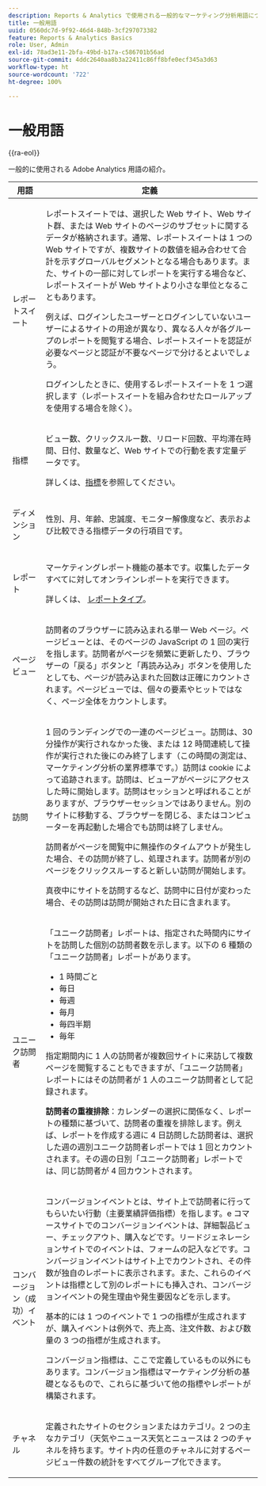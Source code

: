 ```yaml
---
description: Reports & Analytics で使用される一般的なマーケティング分析用語について説明します。
title: 一般用語
uuid: 0560dc7d-9f92-46d4-848b-3cf297073382
feature: Reports & Analytics Basics
role: User, Admin
exl-id: 78ad3e11-2bfa-49bd-b17a-c586701b56ad
source-git-commit: 4ddc2640aa8b3a22411c86ff8bfe0ecf345a3d63
workflow-type: ht
source-wordcount: '722'
ht-degree: 100%

---
```


# 一般用語

{{ra-eol}}

一般的に使用される Adobe Analytics 用語の紹介。

<table id="table_58F5D292485F45F9902B372E4E1E3103"> 
 <thead> 
  <tr> 
   <th colname="col1" class="entry"> 用語 </th> 
   <th colname="col2" class="entry"> 定義 </th> 
  </tr> 
 </thead>
 <tbody> 
  <tr> 
   <td colname="col1"> <p> レポートスイート </p> </td> 
   <td colname="col2"> <p>レポートスイートでは、選択した Web サイト、Web サイト群、または Web サイトのページのサブセットに関するデータが格納されます。通常、レポートスイートは 1 つの Web サイトですが、複数サイトの数値を組み合わせて合計を示すグローバルセグメントとなる場合もあります。また、サイトの一部に対してレポートを実行する場合など、レポートスイートが Web サイトより小さな単位となることもあります。 </p> <p>例えば、ログインしたユーザーとログインしていないユーザーによるサイトの用途が異なり、異なる人々が各グループのレポートを閲覧する場合、レポートスイートを認証が必要なページと認証が不要なページで分けるとよいでしょう。 </p> <p>ログインしたときに、使用するレポートスイートを 1 つ選択します（レポートスイートを組み合わせたロールアップを使用する場合を除く）。 </p> </td> 
  </tr> 
  <tr> 
   <td> <p>指標 </p> </td> 
   <td> <p>ビュー数、クリックスルー数、リロード回数、平均滞在時間、日付、数量など、Web サイトでの行動を表す定量データです。 </p> <p>詳しくは、<a href="/help/analyze/reports-analytics/metrics.md">指標</a>を参照してください。 </p> </td> 
  </tr> 
  <tr> 
   <td> <p> ディメンション </p> </td> 
   <td> <p>性別、月、年齢、忠誠度、モニター解像度など、表示および比較できる指標データの行項目です。 </p> </td> 
  </tr> 
  <tr> 
   <td> <p> レポート </p> </td> 
   <td> <p>マーケティングレポート機能の基本です。収集したデータすべてに対してオンラインレポートを実行できます。 </p> <p>詳しくは、   <a href="/help/analyze/reports-analytics/reports.md"> レポートタイプ</a>。 </p> </td> 
  </tr> 
  <tr> 
   <td> <p> ページビュー </p> </td> 
   <td> <p>訪問者のブラウザーに読み込まれる単一 Web ページ。ページビューとは、そのページの JavaScript の 1 回の実行を指します。訪問者がページを頻繁に更新したり、ブラウザーの「<span class="uicontrol">戻る</span>」ボタンと「<span class="uicontrol">再読み込み</span>」ボタンを使用したとしても、ページが読み込まれた回数は正確にカウントされます。ページビューでは、個々の要素やヒットではなく、ページ全体をカウントします。 </p> </td> 
  </tr> 
  <tr> 
   <td> <p>訪問 </p> </td> 
   <td> <p>1 回のランディングでの一連のページビュー。訪問は、30 分操作が実行されなかった後、または 12 時間連続して操作が実行された後にのみ終了します（この時間の測定は、マーケティング分析の業界標準です。）訪問は cookie によって追跡されます。訪問は、ビューアがページにアクセスした時に開始します。訪問は<span class="term">セッション</span>と呼ばれることがありますが、ブラウザーセッションではありません。別のサイトに移動する、ブラウザーを閉じる、またはコンピューターを再起動した場合でも訪問は終了しません。 </p> <p> 訪問者がページを閲覧中に無操作のタイムアウトが発生した場合、その訪問が終了し、処理されます。訪問者が別のページをクリックスルーすると新しい訪問が開始します。 </p> <p>真夜中にサイトを訪問するなど、訪問中に日付が変わった場合、その訪問は訪問が開始された日に含まれます。 </p> </td> 
  </tr> 
  <tr> 
   <td> <p> ユニーク訪問者 </p> </td> 
   <td> <p>「ユニーク訪問者」レポートは、指定された時間内にサイトを訪問した個別の訪問者数を示します。以下の 6 種類の「ユニーク訪問者」レポートがあります。 </p> 
    <ul id="ul_863B8DE8B9E74DE4A93C2C2931EEFB6D"> 
     <li id="li_21C835B71EF64B4DA821B674416C8B85">1 時間ごと </li> 
     <li id="li_36A498AE7D7A455C8DEB3AA0F025B597">毎日 </li> 
     <li id="li_30F26F8DAC664E1FA823B7BDDB7B0F8B">毎週 </li> 
     <li id="li_09263F6B1E114A8DB477793B560A0417">毎月 </li> 
     <li id="li_A0B2CA3D44564045B02B55AF6E392F76">毎四半期 </li> 
     <li id="li_296BC5B02921460690F35128B1192800">毎年 </li> 
    </ul> <p>指定期間内に 1 人の訪問者が複数回サイトに来訪して複数ページを閲覧することもできますが、「ユニーク訪問者」レポートにはその訪問者が 1 人のユニーク訪問者として記録されます。 </p> <p> <b>訪問者の重複排除</b>：カレンダーの選択に関係なく、レポートの種類に基づいて、訪問者の重複を排除します。例えば、レポートを作成する週に 4 日訪問した訪問者は、選択した週の<span class="wintitle">週別ユニーク訪問者レポート</span>では 1 回とカウントされます。その週の<span class="wintitle">日別「ユニーク訪問者」レポート</span>では、同じ訪問者が 4 回カウントされます。 </p> </td> 
  </tr> 
  <tr> 
   <td> <p>コンバージョン（成功）イベント </p> </td> 
   <td> <p>コンバージョンイベントとは、サイト上で訪問者に行ってもらいたい行動（主要業績評価指標）を指します。e コマースサイトでのコンバージョンイベントは、詳細製品ビュー、チェックアウト、購入などです。リードジェネレーションサイトでのイベントは、フォームの記入などです。コンバージョンイベントはサイト上でカウントされ、その件数が独自のレポートに表示されます。また、これらのイベントは指標として別のレポートにも挿入され、コンバージョンイベントの発生理由や発生要因などを示します。 </p> <p>基本的には 1 つのイベントで 1 つの指標が生成されますが、購入イベントは例外で、売上高、注文件数、および数量の 3 つの指標が生成されます。 </p> <p>コンバージョン指標は、ここで定義しているもの以外にもあります。コンバージョン指標はマーケティング分析の基礎となるもので、これらに基づいて他の指標やレポートが構築されます。 </p> </td> 
  </tr> 
  <tr> 
   <td> <p>チャネル </p> </td> 
   <td> <p> 定義されたサイトのセクションまたはカテゴリ。2 つの主なカテゴリ（天気やニュース<span class="term">天気</span>と<span class="term">ニュース</span>は 2 つのチャネルを持ちます。サイト内の任意のチャネルに対するページビュー件数の統計をすべてグループ化できます。 </p> </td> 
  </tr> 
 </tbody> 
</table>
